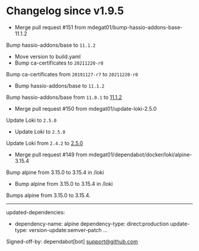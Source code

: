 # Changelog since v1.9.5
- Merge pull request #151 from mdegat01/bump-hassio-addons-base-11.1.2

Bump hassio-addons/base to `11.1.2` 
- Move version to build.yaml 
- Bump ca-certificates to `20211220-r0`

Bump ca-certificates from `20191127-r7` to `20211220-r0` 
- Bump hassio-addons/base to `11.1.2`

Bump hassio-addons/base from `11.0.1` to [11.1.2](https://github.com/hassio-addons/addon-base/releases/tag/v11.1.2) 
- Merge pull request #150 from mdegat01/update-loki-2.5.0

Update Loki to `2.5.0` 
- Update Loki to `2.5.0`

Update Loki from `2.4.2` to [2.5.0](https://github.com/grafana/loki/releases/tag/v2.5.0) 
- Merge pull request #149 from mdegat01/dependabot/docker/loki/alpine-3.15.4

Bump alpine from 3.15.0 to 3.15.4 in /loki 
- Bump alpine from 3.15.0 to 3.15.4 in /loki

Bumps alpine from 3.15.0 to 3.15.4.

---
updated-dependencies:
- dependency-name: alpine
  dependency-type: direct:production
  update-type: version-update:semver-patch
...

Signed-off-by: dependabot[bot] <support@github.com> 
